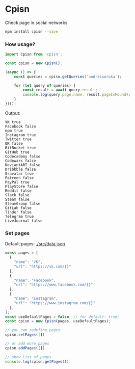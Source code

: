# Cpisn
Check page in social networks

```bash
npm install cpisn --save
```

### How usage?

```javascript
import Cpisn from 'cpisn';

const cpisn = new Cpisn();

(async () => {
    const queries = cpisn.getQueries('andreisoroka');

    for (let query of queries) {
        const result = await query.result;
        console.log(query.page.name, result.pageIsFound);
    }
})();
```

Output: 
```text
VK true
Facebook false
npm true
Instagram true
Twitter true
OK false
BitBucket true
GitHub true
Codecademy false
Codewars false
DeviantART false
Dribbble false
Gravatar true
Patreon false
PayPal true
PlayStore false
Reddit false
Slack false
Steam false
SteamGroup false
GitLab false
Tinder false
Telegram true
LiveJournal false
```

### Set pages

Default pages: [./src/data.json](./src/data.json)
```javascript
const pages = [
  {
    "name": "VK",
    "url": "https://vk.com/{}"
  },
  {
    "name": "Facebook",
    "url": "https://www.facebook.com/{}"
  },
  {
    "name": "Instagram",
    "url": "https://www.instagram.com/{}"
  },
];
const useDefaultPages = false; // for default: true;
const cpisn = new Cpisn(pages, useDefaultPages);

// you can redefine pages
cpisn.setPages([])

// or add more pages
cpisn.addPages([])

// show list of pages
console.log(cpisn.getPages())
```


